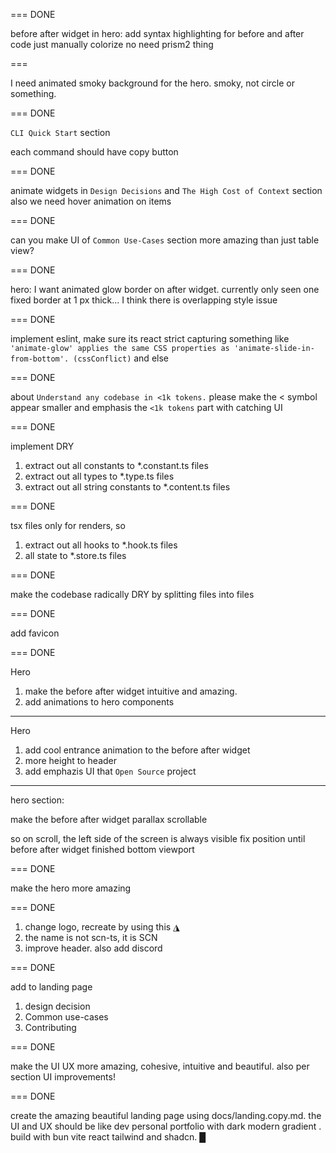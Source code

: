 === DONE

before after widget in hero: add syntax highlighting for before and after code
just manually colorize no need prism2 thing

===

I need animated smoky background for the hero. smoky, not circle or something.

=== DONE

`CLI Quick Start` section

each command should have copy button

=== DONE

animate widgets in `Design Decisions` and `The High Cost of Context` section
also we need hover animation on items

=== DONE

can you make UI of `Common Use-Cases` section more amazing than just table view?

=== DONE

hero: I want animated glow border on after widget. currently only seen one fixed border at 1 px thick... I think there is overlapping style issue

=== DONE

implement eslint, make sure its react strict capturing something like ```'animate-glow' applies the same CSS properties as 'animate-slide-in-from-bottom'. (cssConflict)``` and else

=== DONE

about `Understand any codebase in <1k tokens.` please make the < symbol appear smaller and emphasis the `<1k tokens` part with catching UI

=== DONE

implement DRY

1. extract out all constants to *.constant.ts files
2. extract out all types to *.type.ts files
3. extract out all string constants to *.content.ts files


=== DONE

tsx files only for renders, so

1. extract out all hooks to *.hook.ts files
2. all state to *.store.ts files

=== DONE

make the codebase radically DRY by splitting files into files

=== DONE

add favicon

=== DONE

Hero

1. make the before after widget intuitive and amazing.
2. add animations to hero components

---

Hero

1. add cool entrance animation to the before after widget
2. more height to header
3. add emphazis UI that `Open Source` project

---

hero section:

make the before after widget parallax scrollable

so on scroll, the left side of the screen is always visible fix position until before after widget finished bottom viewport

=== DONE

make the hero more amazing

=== DONE

1. change logo, recreate by using this ◮
2. the name is not scn-ts, it is SCN
3. improve header. also add discord

=== DONE

add to landing page

1. design decision
2. Common use-cases
3. Contributing

=== DONE

make the UI UX more amazing, cohesive, intuitive and beautiful. also per section UI improvements!

=== DONE

create the amazing beautiful landing page using docs/landing.copy.md. the UI and UX should be like dev personal portfolio with dark modern gradient . build with bun vite react tailwind and shadcn. █
